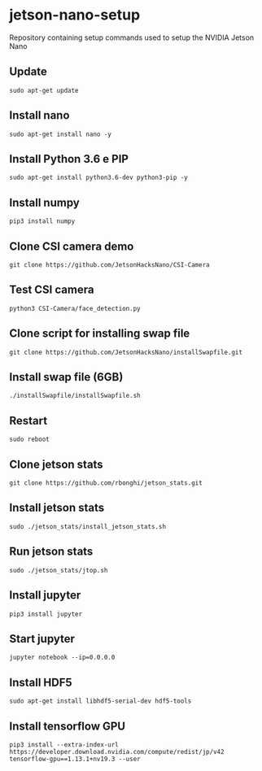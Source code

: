 # jetson-nano-setup
Repository containing setup commands used to setup the NVIDIA Jetson Nano

## Update
```
sudo apt-get update
```

## Install nano
```
sudo apt-get install nano -y
```

## Install Python 3.6 e PIP
```
sudo apt-get install python3.6-dev python3-pip -y
```

## Install numpy
```
pip3 install numpy
```

## Clone CSI camera demo
```
git clone https://github.com/JetsonHacksNano/CSI-Camera
```

## Test CSI camera
```
python3 CSI-Camera/face_detection.py
```

## Clone script for installing swap file
```
git clone https://github.com/JetsonHacksNano/installSwapfile.git
```

## Install swap file (6GB)
```
./installSwapfile/installSwapfile.sh
```

## Restart
```
sudo reboot
```

## Clone jetson stats
```
git clone https://github.com/rbonghi/jetson_stats.git
```

## Install jetson stats
```
sudo ./jetson_stats/install_jetson_stats.sh
```

## Run jetson stats
```
sudo ./jetson_stats/jtop.sh
```

## Install jupyter
```
pip3 install jupyter
```

## Start jupyter
```
jupyter notebook --ip=0.0.0.0
```

## Install HDF5
```
sudo apt-get install libhdf5-serial-dev hdf5-tools
```

## Install tensorflow GPU
```
pip3 install --extra-index-url https://developer.download.nvidia.com/compute/redist/jp/v42 tensorflow-gpu==1.13.1+nv19.3 --user
```
